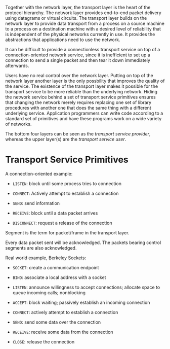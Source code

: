 Together with the network layer, the transport layer is the heart of the protocol hierarchy. The network layer provides end-to-end packet delivery using datagrams or virtual circuits. The transport layer builds on the network layer to provide data transport from a process on a source machine to a process on a destination machine with a desired level of reliability that is independent of the physical networks currently in use. It provides the abstractions that applications need to use the network.

 It can be difficult to provide a connectionless transport service on top of a connection-oriented network service, since it is inefficient to set up a connection to send a single packet and then tear it down immediately afterwards. 
 
 Users have no real control over  the network layer.  Putting on top of the network layer another layer is the only possbility that improves the quality of the service. The existence of the transport layer makes it possible for the transport service to be more reliable than the underlying network.  Hiding the network service behind a set of transport service primitives ensures that changing the network merely requires replacing one set of library procedures with another one that does the same thing with a different underlying service. Application programmers can write code according to a standard set of primitives and have these programs work on a wide variety of networks.

The bottom four layers can be seen as the _transport service provider_, whereas the upper layer(s) are the _transport service user_. 

# Transport Service Primitives

A connection-oriented example:

- `LISTEN`: block until some process tries to connection

- `CONNECT`: Actively attempt to establish a connection

- `SEND`: send information

- `RECEIVE`: block until a data packet arrives

- `DISCONNECT`: request a release of the connection

Segment is the term for packet/frame in the transport layer.

Every data packet sent will be acknowledged. The packets bearing control segments are also acknowledged.

Real world example, Berkeley Sockets:


- `SOCKET`: create a communication endpoint

- `BIND`: associate a local address with a socket

- `LISTEN`: announce willingness to accept connections; allocate space to queue incoming calls; nonblocking

- `ACCEPT`: block waiting; passively establish an incoming connection

- `CONNECT`: actively attempt to establish a connection

- `SEND`: send some data over the connection

- `RECEIVE`: receive some data from the connection

- `CLOSE`: release the connection
